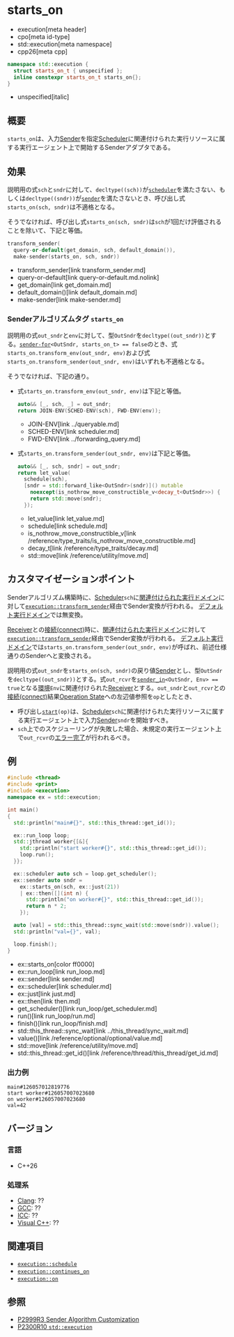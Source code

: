 # starts_on
* execution[meta header]
* cpo[meta id-type]
* std::execution[meta namespace]
* cpp26[meta cpp]

```cpp
namespace std::execution {
  struct starts_on_t { unspecified };
  inline constexpr starts_on_t starts_on{};
}
```
* unspecified[italic]

## 概要
`starts_on`は、入力[Sender](sender.md)を指定[Scheduler](scheduler.md)に関連付けられた実行リソースに属する実行エージェント上で開始するSenderアダプタである。


## 効果
説明用の式`sch`と`sndr`に対して、`decltype((sch))`が[`scheduler`](scheduler.md)を満たさない、もしくは`decltype((sndr))`が[`sender`](sender.md)を満たさないとき、呼び出し式`starts_on(sch, sndr)`は不適格となる。

そうでなければ、呼び出し式`starts_on(sch, sndr)`は`sch`が1回だけ評価されることを除いて、下記と等価。

```cpp
transform_sender(
  query-or-default(get_domain, sch, default_domain()),
  make-sender(starts_on, sch, sndr))
```
* transform_sender[link transform_sender.md]
* query-or-default[link query-or-default.md.nolink]
* get_domain[link get_domain.md]
* default_domain()[link default_domain.md]
* make-sender[link make-sender.md]


### Senderアルゴリズムタグ `starts_on`
説明用の式`out_sndr`と`env`に対して、型`OutSndr`を`decltype((out_sndr))`とする。[`sender-for`](sender-for.md)`<OutSndr, starts_on_t> == false`のとき、式`starts_on.transform_env(out_sndr, env)`および式`starts_on.transform_sender(out_sndr, env)`はいずれも不適格となる。

そうでなければ、下記の通り。

- 式`starts_on.transform_env(out_sndr, env)`は下記と等価。

    ```cpp
    auto&& [_, sch, _] = out_sndr;
    return JOIN-ENV(SCHED-ENV(sch), FWD-ENV(env));
    ```
    * JOIN-ENV[link ../queryable.md]
    * SCHED-ENV[link scheduler.md]
    * FWD-ENV[link ../forwarding_query.md]

- 式`starts_on.transform_sender(out_sndr, env)`は下記と等価。

    ```cpp
    auto&& [_, sch, sndr] = out_sndr;
    return let_value(
      schedule(sch),
      [sndr = std::forward_like<OutSndr>(sndr)]() mutable
        noexcept(is_nothrow_move_constructible_v<decay_t<OutSndr>>) {
        return std::move(sndr);
      });
    ```
    * let_value[link let_value.md]
    * schedule[link schedule.md]
    * is_nothrow_move_constructible_v[link /reference/type_traits/is_nothrow_move_constructible.md]
    * decay_t[link /reference/type_traits/decay.md]
    * std::move[link /reference/utility/move.md]


## カスタマイゼーションポイント
Senderアルゴリズム構築時に、[Scheduler](scheduler.md)`sch`に[関連付けられた実行ドメイン](query-or-default.md.nolink)に対して[`execution::transform_sender`](transform_sender.md)経由でSender変換が行われる。
[デフォルト実行ドメイン](default_domain.md)では無変換。

[Receiver](receiver.md)との[接続(connect)](connect.md)時に、[関連付けられた実行ドメイン](get-domain-late.md)に対して[`execution::transform_sender`](transform_sender.md)経由でSender変換が行われる。
[デフォルト実行ドメイン](default_domain.md)では`starts_on.transform_sender(out_sndr, env)`が呼ばれ、前述仕様通りのSenderへと変換される。

説明用の式`out_sndr`を`starts_on(sch, sndr)`の戻り値[Sender](sender.md)とし、型`OutSndr`を`decltype((out_sndr))`とする。式`out_rcvr`を[`sender_in`](sender_in.md)`<OutSndr, Env> == true`となる[環境](../queryable.md)`Env`に関連付けられた[Receiver](receiver.md)とする。`out_sndr`と`out_rcvr`との[接続(connect)](connect.md)結果[Operation State](operation_state.md)への左辺値参照を`op`としたとき、

- 呼び出し[`start`](start.md)`(op)`は、[Scheduler](scheduler.md)`sch`に関連付けられた実行リソースに属する実行エージェント上で入力[Sender](sender.md)`sndr`を開始すべき。
- `sch`上でのスケジューリングが失敗した場合、未規定の実行エージェント上で`out_rcvr`の[エラー完了](set_error.md)が行われるべき。


## 例
```cpp example
#include <thread>
#include <print>
#include <execution>
namespace ex = std::execution;

int main()
{
  std::println("main#{}", std::this_thread::get_id());

  ex::run_loop loop;
  std::jthread worker{[&]{
    std::println("start worker#{}", std::this_thread::get_id());
    loop.run();
  }};

  ex::scheduler auto sch = loop.get_scheduler();
  ex::sender auto sndr =
    ex::starts_on(sch, ex::just(21))
    | ex::then([](int n) {
      std::println("on worker#{}", std::this_thread::get_id());
      return n * 2;
    });

  auto [val] = std::this_thread::sync_wait(std::move(sndr)).value();
  std::println("val={}", val);

  loop.finish();
}
```
* ex::starts_on[color ff0000]
* ex::run_loop[link run_loop.md]
* ex::sender[link sender.md]
* ex::scheduler[link scheduler.md]
* ex::just[link just.md]
* ex::then[link then.md]
* get_scheduler()[link run_loop/get_scheduler.md]
* run()[link run_loop/run.md]
* finish()[link run_loop/finish.md]
* std::this_thread::sync_wait[link ../this_thread/sync_wait.md]
* value()[link /reference/optional/optional/value.md]
* std::move[link /reference/utility/move.md]
* std::this_thread::get_id()[link /reference/thread/this_thread/get_id.md]


### 出力例
```
main#126057012819776
start worker#126057007023680
on worker#126057007023680
val=42
```


## バージョン
### 言語
- C++26

### 処理系
- [Clang](/implementation.md#clang): ??
- [GCC](/implementation.md#gcc): ??
- [ICC](/implementation.md#icc): ??
- [Visual C++](/implementation.md#visual_cpp): ??


## 関連項目
- [`execution::schedule`](schedule.md)
- [`execution::continues_on`](continues_on.md)
- [`execution::on`](on.md)


## 参照
- [P2999R3 Sender Algorithm Customization](https://www.open-std.org/jtc1/sc22/wg21/docs/papers/2023/p2999r3.html)
- [P2300R10 `std::execution`](https://www.open-std.org/jtc1/sc22/wg21/docs/papers/2024/p2300r10.html)
